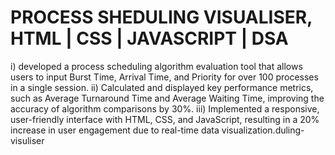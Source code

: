 # PROCESS SHEDULING VISUALISER, HTML | CSS | JAVASCRIPT | DSA

i) developed a process scheduling algorithm evaluation tool that allows users to input Burst Time, Arrival Time, and Priority for over 100 processes in a single session. 
ii) Calculated and displayed key performance metrics, such as Average Turnaround Time and Average Waiting Time, improving the accuracy of algorithm comparisons by 30%. 
iii) Implemented a responsive, user-friendly interface with HTML, CSS, and JavaScript, resulting in a 20% increase in user engagement due to real-time data visualization.duling-visuliser
